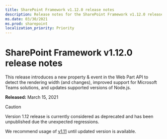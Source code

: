 ```yaml
---
title: SharePoint Framework v1.12.0 release notes
description: Release notes for the SharePoint Framework v1.12.0 release
ms.date: 03/30/2021
ms.prod: sharepoint
localization_priority: Priority
---
```

# SharePoint Framework v1.12.0 release notes

This release introduces a new property & event in the Web Part API to detect the rendering width (and changes), improved support for Microsoft Teams solutions, and updates supported versions of Node.js.

**Released:** March 15, 2021

> [!CAUTION]
> Version 1.12 release is currently considered as deprecated and has been unpublished due the unexpected regressions.
>
> We recommend usage of [v1.11](release-1.11.0.md) until updated version is available.
